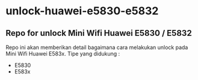 # unlock-huawei-e5830-e5832
## Repo for unlock Mini Wifi Huawei E5830 / E5832

Repo ini akan memberikan detail bagaimana cara melakukan unlock pada Mini Wifi Huawei E583x. 
Tipe yang didukung :
- E5830
- E583x
